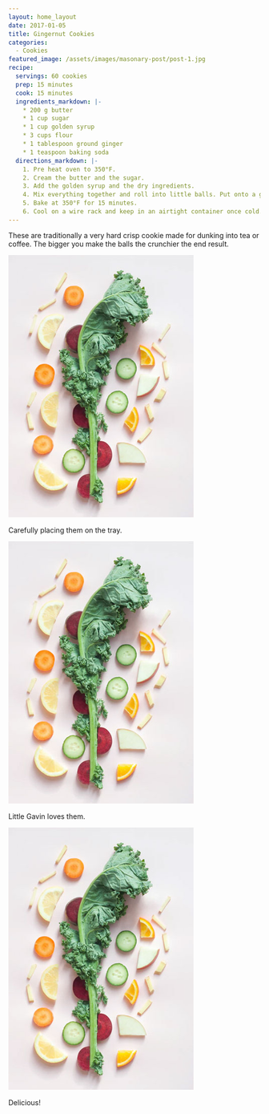 ```yaml
---
layout: home_layout
date: 2017-01-05
title: Gingernut Cookies
categories:
  - Cookies
featured_image: /assets/images/masonary-post/post-1.jpg
recipe:
  servings: 60 cookies
  prep: 15 minutes
  cook: 15 minutes
  ingredients_markdown: |-
    * 200 g butter
    * 1 cup sugar
    * 1 cup golden syrup
    * 3 cups flour
    * 1 tablespoon ground ginger
    * 1 teaspoon baking soda
  directions_markdown: |-
    1. Pre heat oven to 350°F.
    2. Cream the butter and the sugar.
    3. Add the golden syrup and the dry ingredients.
    4. Mix everything together and roll into little balls. Put onto a greased baking tray, pressing the balls down very slightly with a fork.
    5. Bake at 350°F for 15 minutes.
    6. Cool on a wire rack and keep in an airtight container once cold.
---
```

These are traditionally a very hard crisp cookie made for dunking into tea or coffee. The bigger you make the balls the crunchier the end result.

![Cookie](/assets/images/masonary-post/post-1.jpg)

Carefully placing them on the tray.

![Cookie](/assets/images/masonary-post/post-1.jpg)

Little Gavin loves them.

![Cookie](/assets/images/masonary-post/post-1.jpg)

Delicious!
